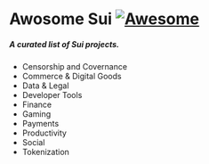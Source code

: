 # Awosome Sui [![Awesome](https://awesome.re/badge.svg)](https://awesome.re)

##### A curated list of Sui projects.


* Censorship and Covernance
* Commerce & Digital Goods
* Data & Legal
* Developer Tools
* Finance
* Gaming
* Payments
* Productivity
* Social
* Tokenization
